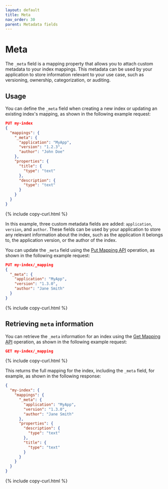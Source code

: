 ```yaml
---
layout: default
title: Meta
nav_order: 30
parent: Metadata fields
---
```


# Meta

The `_meta` field is a mapping property that allows you to attach custom metadata to your index mappings. This metadata can be used by your application to store information relevant to your use case, such as versioning, ownership, categorization, or auditing.

## Usage

You can define the `_meta` field when creating a new index or updating an existing index's mapping, as shown in the following example request: 

```json
PUT my-index
{
  "mappings": {
    "_meta": {
      "application": "MyApp",
      "version": "1.2.3",
      "author": "John Doe"
    },
    "properties": {
      "title": {
        "type": "text"
      },
      "description": {
        "type": "text"
      }
    }
  }
}

```
{% include copy-curl.html %}

In this example, three custom metadata fields are added: `application`, `version`, and `author`. These fields can be used by your application to store any relevant information about the index, such as the application it belongs to, the application version, or the author of the index.

You can update the `_meta` field using the [Put Mapping API]({{site.url}}{{site.baseurl}}/api-reference/index-apis/put-mapping/) operation, as shown in the following example request:

```json
PUT my-index/_mapping
{
  "_meta": {
    "application": "MyApp",
    "version": "1.3.0",
    "author": "Jane Smith"
  }
}
```
{% include copy-curl.html %}

## Retrieving `meta` information

You can retrieve the `_meta` information for an index using the [Get Mapping API]({{site.url}}{{site.baseurl}}/field-types/#get-a-mapping) operation, as shown in the following example request:

```json
GET my-index/_mapping
```
{% include copy-curl.html %}

This returns the full mapping for the index, including the `_meta` field, for example, as shown in the following response: 

```json
{
  "my-index": {
    "mappings": {
      "_meta": {
        "application": "MyApp",
        "version": "1.3.0",
        "author": "Jane Smith"
      },
      "properties": {
        "description": {
          "type": "text"
        },
        "title": {
          "type": "text"
        }
      }
    }
  }
}
```
{% include copy-curl.html %}
